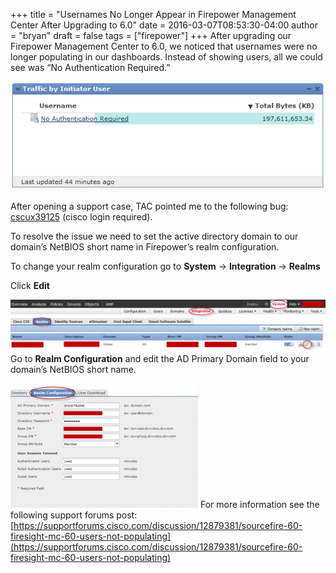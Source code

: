 +++
title = "Usernames No Longer Appear in Firepower Management Center After Upgrading to 6.0"
date = 2016-03-07T08:53:30-04:00
author = "bryan"
draft = false
tags = ["firepower"]
+++
After upgrading our Firepower Management Center to 6.0, we noticed that usernames were no longer populating in our dashboards. Instead of showing users, all we could see was “No Authentication Required.”

![sf-usernames01](0f3236c26cfe20f1aad5b3ade3e0144b_MD5.png)

After opening a support case, TAC pointed me to the following bug: [cscux39125](https://bst.cloudapps.cisco.com/bugsearch/bug/cscux39125) (cisco login required).

To resolve the issue we need to set the active directory domain to our domain’s NetBIOS short name in Firepower’s realm configuration.

To change your realm configuration go to **System** -> **Integration** -> **Realms**

Click **Edit**

![sf-usernames02](59d71122a057362cbb6204531f65bd6f_MD5.png)
Go to **Realm Configuration** and edit the AD Primary Domain field to your domain’s NetBIOS short name.

![sf-usernames03](e744b3d99c8bf47df3fbc8e748bf9ef5_MD5.png)
For more information see the following support forums post: [https://supportforums.cisco.com/discussion/12879381/sourcefire-60-firesight-mc-60-users-not-populating](https://supportforums.cisco.com/discussion/12879381/sourcefire-60-firesight-mc-60-users-not-populating)